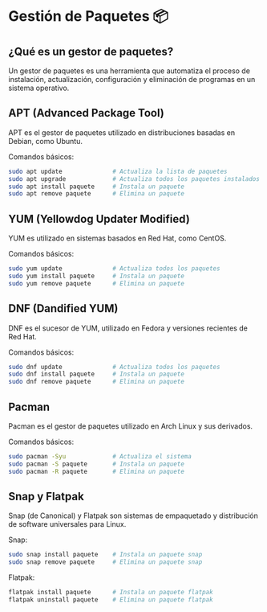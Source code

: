 # Gestión de Paquetes 📦

## ¿Qué es un gestor de paquetes?

Un gestor de paquetes es una herramienta que automatiza el proceso de instalación, actualización, configuración y eliminación de programas en un sistema operativo.

## APT (Advanced Package Tool)

APT es el gestor de paquetes utilizado en distribuciones basadas en Debian, como Ubuntu.

Comandos básicos:
```bash
sudo apt update              # Actualiza la lista de paquetes
sudo apt upgrade             # Actualiza todos los paquetes instalados
sudo apt install paquete     # Instala un paquete
sudo apt remove paquete      # Elimina un paquete
```

## YUM (Yellowdog Updater Modified)

YUM es utilizado en sistemas basados en Red Hat, como CentOS.

Comandos básicos:
```bash
sudo yum update              # Actualiza todos los paquetes
sudo yum install paquete     # Instala un paquete
sudo yum remove paquete      # Elimina un paquete
```

## DNF (Dandified YUM)

DNF es el sucesor de YUM, utilizado en Fedora y versiones recientes de Red Hat.

Comandos básicos:
```bash
sudo dnf update              # Actualiza todos los paquetes
sudo dnf install paquete     # Instala un paquete
sudo dnf remove paquete      # Elimina un paquete
```

## Pacman

Pacman es el gestor de paquetes utilizado en Arch Linux y sus derivados.

Comandos básicos:
```bash
sudo pacman -Syu             # Actualiza el sistema
sudo pacman -S paquete       # Instala un paquete
sudo pacman -R paquete       # Elimina un paquete
```

## Snap y Flatpak

Snap (de Canonical) y Flatpak son sistemas de empaquetado y distribución de software universales para Linux.

Snap:
```bash
sudo snap install paquete    # Instala un paquete snap
sudo snap remove paquete     # Elimina un paquete snap
```

Flatpak:
```bash
flatpak install paquete      # Instala un paquete flatpak
flatpak uninstall paquete    # Elimina un paquete flatpak
```

